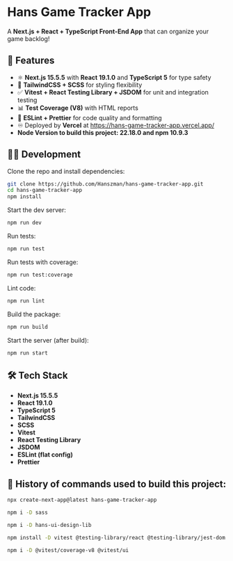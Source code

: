 # Hans Game Tracker App

A **Next.js + React + TypeScript Front-End App** that can organize your game backlog!

## 🚀 Features

- ⚛️ **Next.js 15.5.5** with **React 19.1.0** and **TypeScript 5** for type safety
- 🎨 **TailwindCSS + SCSS** for styling flexibility
- ✅ **Vitest + React Testing Library + JSDOM** for unit and integration testing
- 📊 **Test Coverage (V8)** with HTML reports
- 🧹 **ESLint + Prettier** for code quality and formatting
- ♾️ Deployed by **Vercel** at https://hans-game-tracker-app.vercel.app/
- **Node Version to build this project: 22.18.0 and npm 10.9.3**

## 🧑‍💻 Development

Clone the repo and install dependencies:

```bash
git clone https://github.com/Hanszman/hans-game-tracker-app.git
cd hans-game-tracker-app
npm install
```

Start the dev server:

```bash
npm run dev
```

Run tests:

```bash
npm run test
```

Run tests with coverage:

```bash
npm run test:coverage
```

Lint code:

```bash
npm run lint
```

Build the package:

```bash
npm run build
```

Start the server (after build):

```bash
npm run start
```

## 🛠️ Tech Stack

- **Next.js 15.5.5**
- **React 19.1.0**
- **TypeScript 5**
- **TailwindCSS**
- **SCSS**
- **Vitest**
- **React Testing Library**
- **JSDOM**
- **ESLint (flat config)**
- **Prettier**

## 📜 History of commands used to build this project:

```bash
npx create-next-app@latest hans-game-tracker-app

npm i -D sass

npm i -D hans-ui-design-lib

npm install -D vitest @testing-library/react @testing-library/jest-dom jsdom

npm i -D @vitest/coverage-v8 @vitest/ui
```
